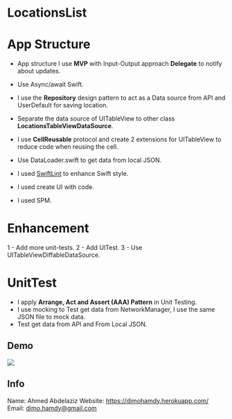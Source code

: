 # LocationsList


# App Structure

* App structure I use **MVP** with Input-Output approach **Delegate** to notify about updates.

* Use Async/await Swift.

* I use the **Repository** design pattern to act as a Data source from API and UserDefault for saving location.

* Separate the data source of UITableView to other class **LocationsTableViewDataSource**.

* I use **CellReusable** protocol and create 2 extensions for UITableView to reduce code when reusing the cell.

* Use DataLoader.swift to get data from local JSON.

* I used [SwiftLint](https://github.com/realm/SwiftLint) to enhance Swift style.

* I used create UI with code.

* I used SPM.

# Enhancement
 1 - Add more unit-tests.
 2 - Add UITest.
 3 - Use UITableViewDiffableDataSource.


# UnitTest
* I apply  **Arrange, Act and Assert (AAA) Pattern** in Unit Testing.
* I use mocking to Test get data from  NetworkManager, I use the same JSON file to mock data.
* Test get data from API and From Local JSON.

## Demo
![](Demo.gif)

## Info

Name: Ahmed Abdelaziz
Website: https://dimohamdy.herokuapp.com/
Email: dimo.hamdy@gmail.com
